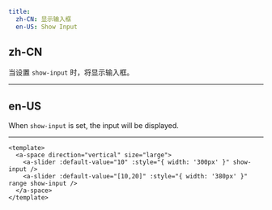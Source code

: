 ```yaml
title:
  zh-CN: 显示输入框
  en-US: Show Input
```

## zh-CN

当设置 `show-input` 时，将显示输入框。

---

## en-US

When `show-input` is set, the input will be displayed.

---

```vue
<template>
  <a-space direction="vertical" size="large">
    <a-slider :default-value="10" :style="{ width: '300px' }" show-input />
    <a-slider :default-value="[10,20]" :style="{ width: '380px' }" range show-input />
  </a-space>
</template>
```
